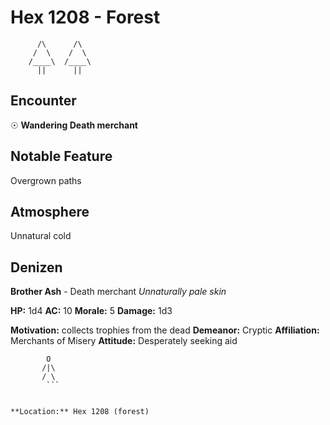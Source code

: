 # Hex 1208 - Forest
```
      /\      /\
     /  \    /  \
    /____\  /____\
      ||      ||
```

## Encounter

☉ **Wandering Death merchant**

## Notable Feature

Overgrown paths

## Atmosphere

Unnatural cold

## Denizen

**Brother Ash** - Death merchant
*Unnaturally pale skin*

**HP:** 1d4 **AC:** 10 **Morale:** 5
**Damage:** 1d3

**Motivation:** collects trophies from the dead
**Demeanor:** Cryptic
**Affiliation:** Merchants of Misery
**Attitude:** Desperately seeking aid

```
        O
       /|\
       / \
        ```


**Location:** Hex 1208 (forest)
